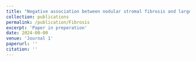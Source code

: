 ```yaml
---
title: "Negative association between nodular stromal fibrosis and large lipid droplets in human choroid plexus epithelial cells"
collection: publications
permalink: /publication/Fibrosis
excerpt: 'Paper in preperation'
date: 2024-00-00
venue: 'Journal 1'
paperurl: ''
citation: ''
---
```



